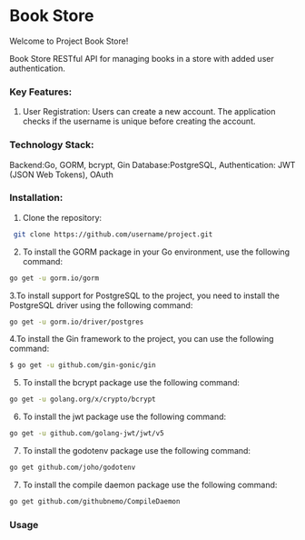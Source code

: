 # Book Store

Welcome to Project Book Store!

Book Store RESTful API for managing books in a store with added user authentication.

### Key Features:
1. User Registration: Users can create a new account. The application checks if the username is unique before creating the account.


### Technology Stack:
Backend:Go, GORM, bcrypt, Gin
Database:PostgreSQL,
Authentication: JWT (JSON Web Tokens), OAuth

### Installation:
1. Clone the repository:
```Bash
 git clone https://github.com/username/project.git
```
2. To install the GORM package in your Go environment, use the following command:
```Bash
go get -u gorm.io/gorm
```
3.To install support for PostgreSQL to the project, you need to install the PostgreSQL driver using the following command:
```Bash
go get -u gorm.io/driver/postgres
```
4.To install the Gin framework to the project, you can use the following command:
```Bash
$ go get -u github.com/gin-gonic/gin
```
5. To install the bcrypt package use the following command:
```bash
go get -u golang.org/x/crypto/bcrypt
```

6. To install the jwt package use the following command:
```bash
go get -u github.com/golang-jwt/jwt/v5
```
7. To install the godotenv package use the following command:
```bash
go get github.com/joho/godotenv
```
7. To install the compile daemon package use the following command:
```bash
go get github.com/githubnemo/CompileDaemon
```
### Usage
